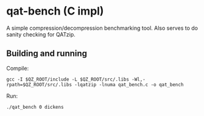qat-bench (C impl)
==================
A simple compression/decompression benchmarking tool. Also serves to do sanity checking for QATzip.

Building and running
--------------------
Compile:
```
gcc -I $QZ_ROOT/include -L $QZ_ROOT/src/.libs -Wl,-rpath=$QZ_ROOT/src/.libs -lqatzip -lnuma qat_bench.c -o qat_bench
```

Run:
```
./qat_bench 0 dickens
```
